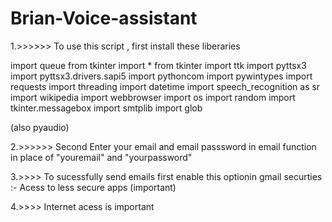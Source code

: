 # Brian-Voice-assistant

1.>>>>>> To use this script , first install these liberaries 

import queue
from tkinter import *
from tkinter import ttk
import pyttsx3
import pyttsx3.drivers.sapi5
import pythoncom
import pywintypes
import requests
import threading
import datetime
import speech_recognition as sr
import wikipedia
import webbrowser
import os
import random
import tkinter.messagebox
import smtplib
import glob

(also pyaudio)


2.>>>>>> Second Enter your email and email passsword in email function in place of "youremail" and "yourpassword"

3.>>>> To sucessfully send emails first enable this optionin gmail securties 
  :- Acess to less secure apps (important)
  
4.>>>> Internet acess is important

